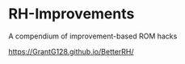 # RH-Improvements
 A compendium of improvement-based ROM hacks

https://GrantG128.github.io/BetterRH/
